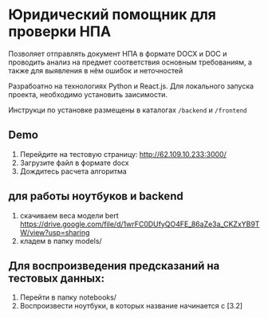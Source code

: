 # Юридический помощник для проверки НПА

Позволяет отправлять документ НПА в формате DOCX и DOC и проводить анализ на предмет соответствия основным требованиям, а также для выявления в нём ошибок и неточностей

Разрабоатно на технологиях Python и React.js. Для локального запуска проекта, необходимо установить заисимости.

Инструкци по установке размещены в каталогах `/backend` и `/frontend`

## Demo

1) Перейдите на тестовую страницу: http://62.109.10.233:3000/
2) Загрузите файл в формате docx
3) Дождитесь расчета алгоритма

## для работы ноутбуков и backend

1) скачиваем веса модели bert https://drive.google.com/file/d/1wrFC0DUfyQO4FE_86aZe3a_CKZxYB9TW/view?usp=sharing
2) кладем в папку models/

## Для воспроизведения предсказаний на тестовых данных:
1) Перейти в папку notebooks/
2) Воспроизвести ноутбуки, в которых название начинается с [3.2] 
